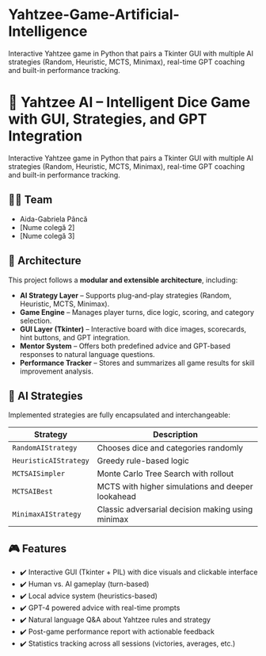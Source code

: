# Yahtzee-Game-Artificial-Intelligence
Interactive Yahtzee game in Python that pairs a Tkinter GUI with multiple AI strategies (Random, Heuristic, MCTS, Minimax), real-time GPT coaching and built-in performance tracking.

# 🎲 Yahtzee AI – Intelligent Dice Game with GUI, Strategies, and GPT Integration

Interactive Yahtzee game in Python that pairs a Tkinter GUI with multiple AI strategies (Random, Heuristic, MCTS, Minimax), real-time GPT coaching and built-in performance tracking.


## 👩‍💻 Team

- Aida-Gabriela Pâncă  
- [Nume colegă 2]  
- [Nume colegă 3]


## 🧠 Architecture

This project follows a **modular and extensible architecture**, including:

- **AI Strategy Layer** – Supports plug-and-play strategies (Random, Heuristic, MCTS, Minimax).
- **Game Engine** – Manages player turns, dice logic, scoring, and category selection.
- **GUI Layer (Tkinter)** – Interactive board with dice images, scorecards, hint buttons, and GPT integration.
- **Mentor System** – Offers both predefined advice and GPT-based responses to natural language questions.
- **Performance Tracker** – Stores and summarizes all game results for skill improvement analysis.



## 🧩 AI Strategies

Implemented strategies are fully encapsulated and interchangeable:

| Strategy         | Description |
|------------------|-------------|
| `RandomAIStrategy` | Chooses dice and categories randomly |
| `HeuristicAIStrategy` | Greedy rule-based logic |
| `MCTSAISimpler` | Monte Carlo Tree Search with rollout |
| `MCTSAIBest` | MCTS with higher simulations and deeper lookahead |
| `MinimaxAIStrategy` | Classic adversarial decision making using minimax |



## 🎮 Features

- ✔️ Interactive GUI (Tkinter + PIL) with dice visuals and clickable interface
- ✔️ Human vs. AI gameplay (turn-based)
- ✔️ Local advice system (heuristics-based)
- ✔️ GPT-4 powered advice with real-time prompts
- ✔️ Natural language Q&A about Yahtzee rules and strategy
- ✔️ Post-game performance report with actionable feedback
- ✔️ Statistics tracking across all sessions (victories, averages, etc.)






